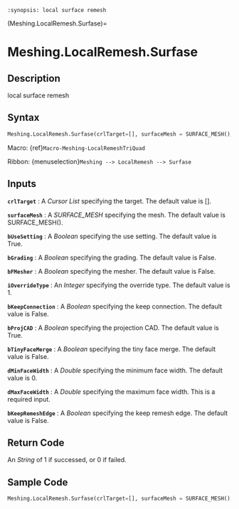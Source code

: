 ```{module} Meshing.LocalRemesh.Surfase()
:synopsis: local surface remesh
```

(Meshing.LocalRemesh.Surfase)=

# Meshing.LocalRemesh.Surfase

## Description

local surface remesh

## Syntax

```python
Meshing.LocalRemesh.Surfase(crlTarget=[], surfaceMesh = SURFACE_MESH(), bUseSetting=True, bGrading=False, bFMesher=False, iOverrideType=1, bKeepConnection=False, bProjCAD=True, bTinyFaceMerge=False, dMinFaceWidth=0, dMaxFaceWidth=0.001,bIDchcek = False, bKeepRemeshEdge = False)
```

Macro: {ref}`Macro-Meshing-LocalRemeshTriQuad`

Ribbon: {menuselection}`Meshing --> LocalRemesh --> Surfase`

## Inputs

**`crlTarget`**
: A _Cursor List_ specifying the target. The default value is [].

**`surfaceMesh`**
: A _SURFACE_MESH_ specifying the mesh. The default value is SURFACE_MESH().

**`bUseSetting`**
: A _Boolean_ specifying the use setting. The default value is True.

**`bGrading`**
: A _Boolean_ specifying the grading. The default value is False.

**`bFMesher`**
: A _Boolean_ specifying the mesher. The default value is False.

**`iOverrideType`**
: An _Integer_ specifying the override type. The default value is 1.

**`bKeepConnection`**
: A _Boolean_ specifying the keep connection. The default value is False.

**`bProjCAD`**
: A _Boolean_ specifying the projection CAD. The default value is True.

**`bTinyFaceMerge`**
: A _Boolean_ specifying the tiny face merge. The default value is False.

**`dMinFaceWidth`**
: A _Double_ specifying the minimum face width. The default value is 0.

**`dMaxFaceWidth`**
: A _Double_ specifying the maximum face width. This is a required input.

**`bKeepRemeshEdge`**
: A _Boolean_ specifying the keep remesh edge. The default value is False.

## Return Code

An _String_ of 1 if successed, or 0 if failed.

## Sample Code

```python
Meshing.LocalRemesh.Surfase(crlTarget=[], surfaceMesh = SURFACE_MESH(), bUseSetting=True, bGrading=False, bFMesher=False, iOverrideType=1, bKeepConnection=False, bProjCAD=True, bTinyFaceMerge=False, dMinFaceWidth=0, dMaxFaceWidth=0.001,bIDchcek = False, bKeepRemeshEdge = False)
```

